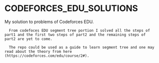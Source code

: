 # CODEFORCES_EDU_SOLUTIONS
My solution to problems of Codeforces EDU.

      From codefoces EDU segment tree portion I solved all the steps of part1 and the first two steps of part2 and the remaining steps of part2 are yet to come.
      
      The repo could be used as a guide to learn segment tree and one may read about the theory from here (https://codeforces.com/edu/course/2#).


